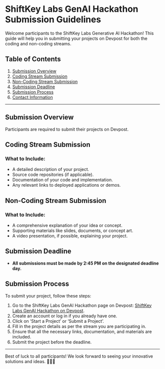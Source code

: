 # ShiftKey Labs GenAI Hackathon Submission Guidelines

Welcome participants to the ShiftKey Labs Generative AI Hackathon! This guide will help you in submitting your projects on Devpost for both the coding and non-coding streams.

## Table of Contents

1. [Submission Overview](#submission-overview)
2. [Coding Stream Submission](#coding-stream-submission)
3. [Non-Coding Stream Submission](#non-coding-stream-submission)
4. [Submission Deadline](#submission-deadline)
5. [Submission Process](#submission-process)
6. [Contact Information](#contact-information)

---

## Submission Overview

Participants are required to submit their projects on Devpost.

## Coding Stream Submission

### What to Include:
- A detailed description of your project.
- Source code repositories (if applicable).
- Documentation of your code and implementation.
- Any relevant links to deployed applications or demos.

## Non-Coding Stream Submission

### What to Include:
- A comprehensive explanation of your idea or concept.
- Supporting materials like slides, documents, or concept art.
- A video presentation, if possible, explaining your project.

## Submission Deadline

- **All submissions must be made by 2:45 PM on the designated deadline day.**

## Submission Process

To submit your project, follow these steps:

1. Go to the ShiftKey Labs GenAI Hackathon page on Devpost: [ShiftKey Labs GenAI Hackathon on Devpost](https://shiftkey-hacks.devpost.com/).
2. Create an account or log in if you already have one.
3. Click on ‘Start a Project’ or ‘Submit a Project’.
4. Fill in the project details as per the stream you are participating in.
5. Ensure that all the necessary links, documentation, and materials are included.
6. Submit the project before the deadline.

---

Best of luck to all participants! We look forward to seeing your innovative solutions and ideas. 🌟🌐🚀
